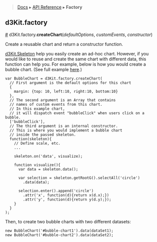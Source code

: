 > [Docs](README.md) ▸ [API Reference](API.md) ▸ **Factory**

## d3Kit.factory

<a name="createChart" href="Factory#createChart">#</a> d3Kit.factory.**createChart**(*defaultOptions*, *customEvents*, *constructor*)

Create a reusable chart and return a constructor function.

[d3Kit.Skeleton](Skeleton) help you easily create an ad-hoc chart. However, if you would like to reuse and create the same chart with different data, this function can help you. For example, below is how you would create a bubble chart. (See full example [here](http://bl.ocks.org/kristw/d8b15dd09a4c3510621c).)

```
var BubbleChart = d3Kit.factory.createChart(
  // First argument is the default options for this chart
  {
    margin: {top: 10, left:10, right:10, bottom:10}
  },
  // The second argument is an Array that contains
  // names of custom events from this chart.
  // In this example chart,
  // it will dispatch event "bubbleClick" when users click on a bubble.
  ['bubbleClick'],
  // The third argument is an internal constructor.
  // This is where you would implement a bubble chart
  // inside the passed skeleton.
  function(skeleton){
  	// Define scale, etc.
  	...

  	skeleton.on('data', visualize);

  	function visualize(){
  	  var data = skeleton.data();

	  var selection = skeleton.getRootG().selectAll('circle')
	  	.data(data);

	  selection.enter().append('circle')
	  	.attr('x', function(d){return x(d.x);})
	  	.attr('y', function(d){return y(d.y);});
  	}
  }
);
```

Then, to create two bubble charts with two different datasets:

```
new BubbleChart('#bubble-chart1').data(dataSet1);
new BubbleChart('#bubble-chart2').data(dataSet2);
```